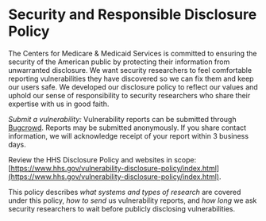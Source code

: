 
# Security and Responsible Disclosure Policy 
The Centers for Medicare & Medicaid Services is committed to ensuring the security of the American public by protecting their information from unwarranted disclosure. We want security researchers to feel comfortable reporting vulnerabilities they have discovered so we can fix them and keep our users safe. We developed our disclosure policy to reflect our values and uphold our sense of responsibility to security researchers who share their expertise with us in good faith. 
 
 *Submit a vulnerability:* Vulnerability reports can be submitted through [Bugcrowd](https://bugcrowd.com/cms-vdp). Reports may be submitted anonymously. If you share contact information, we will acknowledge receipt of your report within 3 business days. 
 
 Review the HHS Disclosure Policy and websites in scope: 
 [https://www.hhs.gov/vulnerability-disclosure-policy/index.html](https://www.hhs.gov/vulnerability-disclosure-policy/index.html). 
 
 This policy describes *what systems and types of research* are covered under this policy, *how to send* us vulnerability reports, and *how long* we ask security researchers to wait before publicly disclosing vulnerabilities. 
